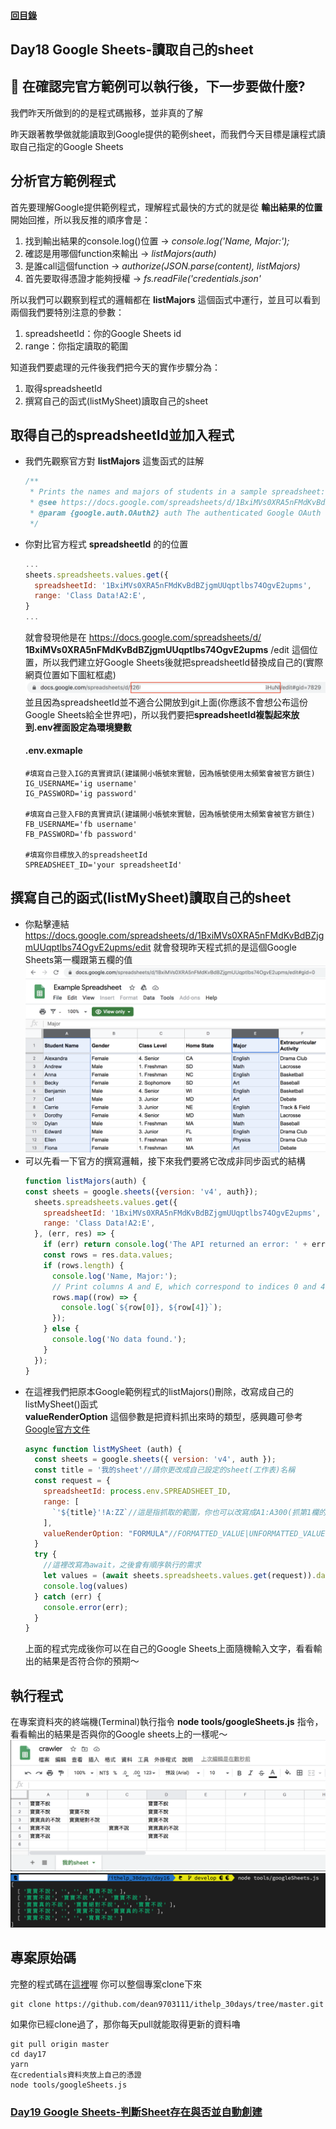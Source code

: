 #### [回目錄](../README.md)
## Day18 Google Sheets-讀取自己的sheet

🤔 在確認完官方範例可以執行後，下一步要做什麼?
----
我們昨天所做到的的是程式碼搬移，並非真的了解



昨天跟著教學做就能讀取到Google提供的範例sheet，而我們今天目標是讓程式讀取自己指定的Google Sheets  

分析官方範例程式
----
首先要理解Google提供範例程式，理解程式最快的方式的就是從 **輸出結果的位置** 開始回推，所以我反推的順序會是：
1. 找到輸出結果的console.log()位置 &rarr; *console.log('Name, Major:');*
2. 確認是用哪個function來輸出 &rarr; *listMajors(auth)*
3. 是誰call這個function &rarr; *authorize(JSON.parse(content), listMajors)*
4. 首先要取得憑證才能夠授權 &rarr; *fs.readFile('credentials.json'*

所以我們可以觀察到程式的邏輯都在 **listMajors** 這個函式中運行，並且可以看到兩個我們要特別注意的參數：  
1. spreadsheetId：你的Google Sheets id
2. range：你指定讀取的範圍

知道我們要處理的元件後我們把今天的實作步驟分為：
1. 取得spreadsheetId
2. 撰寫自己的函式(listMySheet)讀取自己的sheet

取得自己的spreadsheetId並加入程式
----
* 我們先觀察官方對 **listMajors** 這隻函式的註解
  ```js
  /**
   * Prints the names and majors of students in a sample spreadsheet:
   * @see https://docs.google.com/spreadsheets/d/1BxiMVs0XRA5nFMdKvBdBZjgmUUqptlbs74OgvE2upms/edit
   * @param {google.auth.OAuth2} auth The authenticated Google OAuth client.
   */
  ```
* 你對比官方程式 **spreadsheetId** 的的位置
  ```js
  ...
  sheets.spreadsheets.values.get({
    spreadsheetId: '1BxiMVs0XRA5nFMdKvBdBZjgmUUqptlbs74OgvE2upms',
    range: 'Class Data!A2:E',
  }
  ...
  ```
  就會發現他是在 https://docs.google.com/spreadsheets/d/ **1BxiMVs0XRA5nFMdKvBdBZjgmUUqptlbs74OgvE2upms** /edit 這個位置，所以我們建立好Google Sheets後就把spreadsheetId替換成自己的(實際網頁位置如下圖紅框處)  
  ![image](./article_img/googlesheet_url.png)  
  並且因為spreadsheetId並不適合公開放到git上面(你應該不會想公布這份Google Sheets給全世界吧)，所以我們要把**spreadsheetId複製起來放到.env裡面設定為環境變數**
  #### .env.exmaple
  ```
  #填寫自己登入IG的真實資訊(建議開小帳號來實驗，因為帳號使用太頻繁會被官方鎖住)
  IG_USERNAME='ig username'
  IG_PASSWORD='ig password'

  #填寫自己登入FB的真實資訊(建議開小帳號來實驗，因為帳號使用太頻繁會被官方鎖住)
  FB_USERNAME='fb username'
  FB_PASSWORD='fb password'

  #填寫你目標放入的spreadsheetId
  SPREADSHEET_ID='your spreadsheetId'
  ```

撰寫自己的函式(listMySheet)讀取自己的sheet
----
* 你點擊連結 https://docs.google.com/spreadsheets/d/1BxiMVs0XRA5nFMdKvBdBZjgmUUqptlbs74OgvE2upms/edit 就會發現昨天程式抓的是這個Google Sheets第一欄跟第五欄的值
  ![image](./article_img/googlesheetex.png)
* 可以先看一下官方的撰寫邏輯，接下來我們要將它改成非同步函式的結構
  ```js
  function listMajors(auth) {
  const sheets = google.sheets({version: 'v4', auth});
    sheets.spreadsheets.values.get({
      spreadsheetId: '1BxiMVs0XRA5nFMdKvBdBZjgmUUqptlbs74OgvE2upms',
      range: 'Class Data!A2:E',
    }, (err, res) => {
      if (err) return console.log('The API returned an error: ' + err);
      const rows = res.data.values;
      if (rows.length) {
        console.log('Name, Major:');
        // Print columns A and E, which correspond to indices 0 and 4.
        rows.map((row) => {
          console.log(`${row[0]}, ${row[4]}`);
        });
      } else {
        console.log('No data found.');
      }
    });
  }
  ```
* 在這裡我們把原本Google範例程式的listMajors()刪除，改寫成自己的listMySheet()函式  
  **valueRenderOption** 這個參數是把資料抓出來時的類型，感興趣可參考[Google官方文件](https://developers.google.com/sheets/api/reference/rest/v4/ValueRenderOption)
  ```js
  async function listMySheet (auth) {
    const sheets = google.sheets({ version: 'v4', auth });
    const title = '我的sheet'//請你更改成自己設定的sheet(工作表)名稱
    const request = {
      spreadsheetId: process.env.SPREADSHEET_ID,
      range: [
        `'${title}'!A:ZZ`//這是指抓取的範圍，你也可以改寫成A1:A300(抓第1欄的第1列到第300列)
      ],
      valueRenderOption: "FORMULA"//FORMATTED_VALUE|UNFORMATTED_VALUE|FORMULA
    }
    try {
      //這裡改寫為await，之後會有順序執行的需求
      let values = (await sheets.spreadsheets.values.get(request)).data.values;
      console.log(values)
    } catch (err) {
      console.error(err);
    }
  }
  ```
  上面的程式完成後你可以在自己的Google Sheets上面隨機輸入文字，看看輸出的結果是否符合你的預期～  

執行程式
----
在專案資料夾的終端機(Terminal)執行指令 **node tools/googleSheets.js** 指令，看看輸出的結果是否與你的Google sheets上的一樣呢～ 
![image](./article_img/googlesheet.png)  
![image](./article_img/terminal.png)  

專案原始碼
----
完整的程式碼在[這裡](https://github.com/dean9703111/ithelp_30days/tree/master/day17)喔
你可以整個專案clone下來  
```
git clone https://github.com/dean9703111/ithelp_30days/tree/master.git
```
如果你已經clone過了，那你每天pull就能取得更新的資料嚕  
```
git pull origin master
cd day17
yarn
在credentials資料夾放上自己的憑證
node tools/googleSheets.js
```
### [Day19 Google Sheets-判斷Sheet存在與否並自動創建](/day19/README.md)
